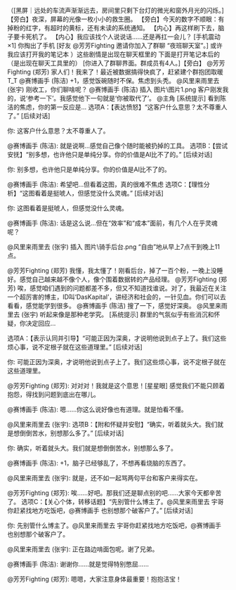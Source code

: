 （[黑屏｜远处的车流声渐渐远去，房间里只剩下台灯的微光和窗外月光的闪烁。]
【旁白】夜深，屏幕的光像一枚小小的救生圈。
【旁白】今天的数字不顺眼：有掉粉的红字，有超时的黄标，还有未读的系统通知。
【内心】再这样刷下去，脑子要卡死机了。
【内心】我应该找个人说说话……还是再扛一会儿？
[手机震动×1]
你掏出了手机
[好友 @芳芳Fighting 邀请你加入了群聊 “夜班聊天室”。]
或许我应该打开我的笔记本
）这些剧情是出现在聊天框里的
下面是打开笔记本后的 （是出现在聊天工具里的）
[你进入了群聊界面。群成员有4人。]【旁白】
@芳芳Fighting (郑芳)
家人们！我来了！最近被数据搞得快疯了，赶紧建个群抱团取暖 T_T
@赛博画手 (陈洁)
+1，感觉饭碗随时不保。焦虑到头秃。
@风里来雨里去 (张宇)
刚收工，你们聊啥呢？
@赛博画手 (陈洁)
插入 图片\图片1.png
客户刚发我的，说‘参考一下’。我感觉他下一句就是‘你被取代了’。
@主角
[系统提示]
看到陈洁的焦虑，你的第一反应是...
选项A：【表达愤怒】“这客户什么意思？太不尊重人了。”
[后续对话]

你:
这客户什么意思？太不尊重人了。

@赛博画手 (陈洁):
就是说啊…感觉自己像个随时能被扔掉的工具。
选项B：【尝试安抚】“别多想，也许他只是单纯分享。你的价值是AI比不了的。”
[后续对话]

你:
别多想，也许他只是单纯分享。你的价值是AI比不了的。

@赛博画手 (陈洁):
希望吧…但看着这图，真的很难不焦虑
选项C：【理性分析】“这图看着是挺唬人，但感觉没什么灵魂。”
[后续对话]

你:
这图看着是挺唬人，但感觉没什么灵魂。

@赛博画手 (陈洁):
话是这么说…但在“效率”和“成本”面前，有几个人在乎灵魂呢？

@风里来雨里去 (张宇)
插入 图片\骑手后台.png
“自由”地从早上7点干到晚上11点。

@芳芳Fighting (郑芳)
我懂，我太懂了！刚看后台，掉了一百个粉，一晚上没睡好。感觉自己越来越不像个人，像个围着数据转的产品经理。
@芳芳Fighting (郑芳)
唉，感觉咱们遇到的问题都差不多，但又不知道找谁说。对了，我最近在关注一个超厉害的博主，ID叫‘DasKapital’，讲经济和社会的，一针见血。你们可以去看看，感觉能学到很多。
@赛博画手 (陈洁)
搜了一下，感觉好深奥。
@风里来雨里去 (张宇)
听起来像是那种老学究。
[系统提示]
群里的气氛似乎有些消沉和怀疑，你决定回应...

选项A：【表示认同并引导】“可能正因为深奥，才说明他说到点子上了。我们这些烦心事，说不定根子就在这些道理里。”
[后续对话]

你:
可能正因为深奥，才说明他说到点子上了。我们这些烦心事，说不定根子就在这些道理里。

@芳芳Fighting (郑芳):
对对对！我就是这个意思！[星星眼] 感觉我们不能只顾着抱怨，得找到问题到底出在哪儿。

@赛博画手 (陈洁):
嗯……你这么说好像也有道理。就是怕看不懂。

@风里来雨里去 (张宇):
选项B：【附和怀疑并安慰】“确实，听着就头大。我们就是想倒倒苦水，别想那么多了。”
[后续对话]

你:
确实，听着就头大。我们就是想倒倒苦水，别想那么多了。

@赛博画手 (陈洁):
+1，脑子已经够乱了，不想再看烧脑的东西了。

@风里来雨里去 (张宇):
就是，还不如一起骂两句平台和客户来得实在。

@芳芳Fighting (郑芳):
唉……好吧。那我们还是聊点别的吧……大家今天都辛苦了。
选项C：【关心个体，转移话题】“先别管什么博主了。@风里来雨里去 宇哥你赶紧找地方吃饭吧，@赛博画手 也别想那个破客户了。”
[后续对话]

你:
先别管什么博主了。@风里来雨里去 宇哥你赶紧找地方吃饭吧，@赛博画手 也别想那个破客户了。

@风里来雨里去 (张宇):
正在路边啃面包呢。谢了兄弟。

@赛博画手 (陈洁):
谢谢你……就是觉得特别憋屈……

@芳芳Fighting (郑芳):
嗯嗯，大家注意身体最重要！抱抱洁宝！
